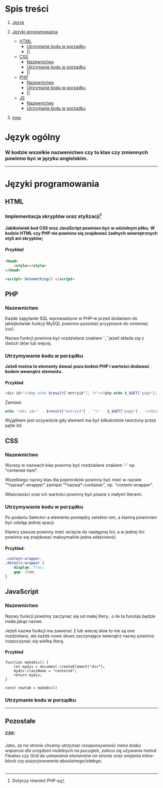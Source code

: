 <!-- TODO edycja formatowania tekstu - zmniejszenie ilości niepotrzebnych headingów; Psuje to listę headingów które powinny zostać wykorzystane jako sekcje -->

# Spis treści
1. [Język](#język-ogólny)
2. [Języki programowania](#języki-programowania)
   - [HTML](#html)
       + [Utrzymanie kodu w porządku](#utrzymywanie-kodu-w-porządku)
       + []
   - [CSS](#css)
       + [Nazewnictwo](#nazewnictwo)
       + [Utrzymanie kodu w porządku](#utrzymywanie-kodu-w-porządku-1)
       + []
   - [PHP](#php)
       + [Nazewnictwo](#nazewnictwo-1)
       + [Utrzymanie kodu w porządku](#utrzymywanie-kodu-w-porządku-2)
       + []
   - [JS](#js)
       + [Nazewnictwo](#nazewnictwo-2)
       + [Utrzymanie kodu w porządku](#utrzymywanie-kodu-w-porządku)

3. [Inne](#pozostałe)

# Język ogólny
### W kodzie wszelkie nazwenictwo czy to klas czy zmiennych powinno być w języku angielskim.
-----------------

# Języki programowania
<!-- TAK, WIEMY! ALE NAZWIJCIE TO INACZEJ ABY NAZWA BYLA OGOLNIE ROZPOZNAWANA -->

## HTML
### Implementacja skryptów oraz stylizacji[^1]
#### Jakikolwiek kod CSS oraz JavaScript powinien być w odzielnym pliku. W kodzie HTML czy PHP nie powinno się znajdować żadnych wewnętrznych styli ani skryptów;
##### Przykład
```HTML
<head>
    <style></style>
</head>

<script> DoSomething() </script>
```

## PHP 
### Nazewnictwo
Każde zapytanie SQL wprowadzone w PHP-ie przed dodaniem do jakiejkolwiek funkcji MySQL powinno pozostać przypisane do zmiennej `$sql`.

Nazwa funkcji powinna być rozdzielana znakiem '_' jeżeli składa się z dwóch słów lub więcej.
### Utrzymywanie kodu w porządku
**Jeżeli można to elementy dawać poza kodem PHP i wartości dodawać kodem wewnątrz elementu.**
#### Przykład
```PHP
<div id="<?php echo $result["entryid"]; ?>"><?php echo $_$GET["page"]; ?></div>
```
Zamiast:
```PHP
echo '<div id="' . $result["entryid"] . '">' . $_$GET["page"] . '</div>';
```
Wyjątkiem jest oczywiście gdy element ma być kilkukrotnie tworzony przez pętle itd.

## CSS
### Nazewnictwo
Wyrazy w nazwach klas powinny być rozdzielane znakiem '-' np. "centered-item".

Wszelkiego nazwy klas dla pojemników powinny być mieć w nazwie "\*nazwa\*-wrapper" zamiast "\*nazwa\*-container", np. "content-wrapper".

Właściwości oraz ich wartości powinny być pisane z małymi literami.

### Utrzymywanie kodu w porządku
Po podaniu Selector-a elementu pomiędzy selektor-em, a klamrą powinnien być odstęp jednej spacji.

Klamry zawsze powinny mieć wcięcie do następnej lini, a w jednej lini powinna się znajdować maksymalnie jedna właściwość.
#### Przykład:
```CSS
.content-wrapper,
.details-wrapper {
    display: flex;
    gap: 2rem;
}
```
## JavaScript
### Nazewnictwo
Nazwy funkcji powinny zaczynać się od małej litery.. o ile ta funckja będzie miała jakąś nazwe.

Jeżeli nazwa funkcji ma zawierać 2 lub wiecej słow to nie są one rozdzielane, ale każde nowe słowo zaczynające wewnątrz nazwy powinno rozpoczynać się wielką literą.
#### Przykład
```Js
function makeDiv() {
    let mydiv = document.createElement("div");
    mydiv.className = "centered";
    return mydiv;
}

const newtab = makeDiv()
```

### Utrzymanie kodu w porządku
-----------------

Pozostałe
------
##### CSS:
###### Jako, że na stronie chcemy utrzymać resoponsywność mimo braku wsparcia dla urządzeń mobilnych na początek, zaleca się używania metod Flexbox czy Grid do ustawiania elementów na stronie oraz omijania inline-block czy pozycjonowania absolutnego/stałego.


[^1]: Dotyczy również PHP-a
